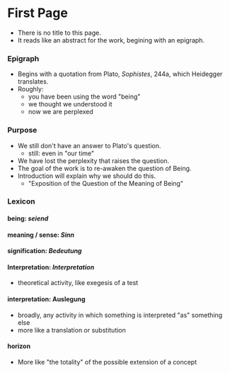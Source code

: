 # First Page
* There is no title to this page. 
* It reads like an abstract for the work, begining with an epigraph.

### Epigraph
* Begins with a quotation from Plato, _Sophistes_, 244a, which Heidegger translates.
* Roughly: 
  * you have been using the word "being" 
  * we thought we understood it
  * now we are perplexed

### Purpose
* We still don't have an answer to Plato's question.
  * still: even in "our time"
* We have lost the perplexity that raises the question.
* The goal of the work is to re-awaken the question of Being.
* Introduction will explain why we should do this.
  * "Exposition of the Question of the Meaning of Being"

### Lexicon

#### being: _seiend_

#### meaning / sense: _Sinn_

#### signification: _Bedeutung_

#### Interpretation: _Interpretation_
* theoretical activity, like exegesis of a test

#### interpretation: Auslegung
* broadly, any activity in which something is interpreted "as" something else
* more like a translation or substitution

#### horizon
* More like "the totality" of the possible extension of a concept
